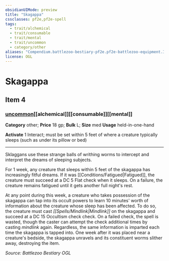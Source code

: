 ```yaml
---
obsidianUIMode: preview
title: "Skagappa"
cssclasses: pf2e,pf2e-spell
tags:
  - trait/alchemical
  - trait/consumable
  - trait/mental
  - trait/uncommon
  - category/other
aliases: "Compendium.battlezoo-bestiary-pf2e.pf2e-battlezoo-equipment.Item.Sgvffk0YAxK5pjyS"
license: OGL
---
```

# Skagappa
## Item 4
### [uncommon](uncommon "Uncommon Rarity Trait")[[alchemical]][[consumable]][[mental]]

**Category** other; 
**Price** 18 gp; 
**Bulk** L; **Size** med
**Usage** held-in-one-hand

**Activate** 1 Interact; must be set within 5 feet of where a creature typically sleeps (such as under its pillow or bed)

* * *

Sklaggans use these strange balls of writhing worms to intercept and interpret the dreams of sleeping subjects.

For 1 week, any creature that sleeps within 5 feet of the skagappa has increasingly fitful dreams. If it was [[Conditions/Fatigued|Fatigued]], the creature must succeed at a DC 5 Flat check when it sleeps. On a failure, the creature remains fatigued until it gets another full night's rest.

At any point during this week, a creature who takes possession of the skagappa can tap into its occult powers to learn 10 minutes' worth of information about the creature whose sleep has been affected. To do so, the creature must cast _[[Spells/Mindlink|Mindlink]]_ on the skagappa and succeed at a DC 15 Occultism check check. On a failed check, the spell is wasted, though the caster can attempt the check additional times by casting _mindlink_ again. Regardless, the same information is imparted each time the skagappa is tapped into. One week after it was placed near a creature's bedside, the skagappa unravels and its constituent worms slither away, destroying the item.

*Source: Battlezoo Bestiary*
*OGL*
